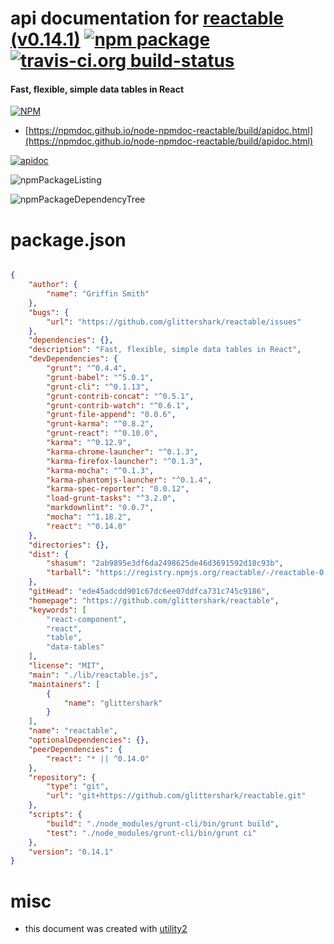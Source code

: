 # api documentation for  [reactable (v0.14.1)](https://github.com/glittershark/reactable)  [![npm package](https://img.shields.io/npm/v/npmdoc-reactable.svg?style=flat-square)](https://www.npmjs.org/package/npmdoc-reactable) [![travis-ci.org build-status](https://api.travis-ci.org/npmdoc/node-npmdoc-reactable.svg)](https://travis-ci.org/npmdoc/node-npmdoc-reactable)
#### Fast, flexible, simple data tables in React

[![NPM](https://nodei.co/npm/reactable.png?downloads=true&downloadRank=true&stars=true)](https://www.npmjs.com/package/reactable)

- [https://npmdoc.github.io/node-npmdoc-reactable/build/apidoc.html](https://npmdoc.github.io/node-npmdoc-reactable/build/apidoc.html)

[![apidoc](https://npmdoc.github.io/node-npmdoc-reactable/build/screenCapture.buildCi.browser.%252Ftmp%252Fbuild%252Fapidoc.html.png)](https://npmdoc.github.io/node-npmdoc-reactable/build/apidoc.html)

![npmPackageListing](https://npmdoc.github.io/node-npmdoc-reactable/build/screenCapture.npmPackageListing.svg)

![npmPackageDependencyTree](https://npmdoc.github.io/node-npmdoc-reactable/build/screenCapture.npmPackageDependencyTree.svg)



# package.json

```json

{
    "author": {
        "name": "Griffin Smith"
    },
    "bugs": {
        "url": "https://github.com/glittershark/reactable/issues"
    },
    "dependencies": {},
    "description": "Fast, flexible, simple data tables in React",
    "devDependencies": {
        "grunt": "^0.4.4",
        "grunt-babel": "^5.0.1",
        "grunt-cli": "^0.1.13",
        "grunt-contrib-concat": "^0.5.1",
        "grunt-contrib-watch": "^0.6.1",
        "grunt-file-append": "0.0.6",
        "grunt-karma": "^0.8.2",
        "grunt-react": "^0.10.0",
        "karma": "^0.12.9",
        "karma-chrome-launcher": "^0.1.3",
        "karma-firefox-launcher": "^0.1.3",
        "karma-mocha": "^0.1.3",
        "karma-phantomjs-launcher": "^0.1.4",
        "karma-spec-reporter": "0.0.12",
        "load-grunt-tasks": "^3.2.0",
        "markdownlint": "0.0.7",
        "mocha": "^1.18.2",
        "react": "^0.14.0"
    },
    "directories": {},
    "dist": {
        "shasum": "2ab9895e3df6da2498625de46d3691592d18c93b",
        "tarball": "https://registry.npmjs.org/reactable/-/reactable-0.14.1.tgz"
    },
    "gitHead": "ede45adcdd901c67dc6ee07ddfca731c745c9186",
    "homepage": "https://github.com/glittershark/reactable",
    "keywords": [
        "react-component",
        "react",
        "table",
        "data-tables"
    ],
    "license": "MIT",
    "main": "./lib/reactable.js",
    "maintainers": [
        {
            "name": "glittershark"
        }
    ],
    "name": "reactable",
    "optionalDependencies": {},
    "peerDependencies": {
        "react": "* || ^0.14.0"
    },
    "repository": {
        "type": "git",
        "url": "git+https://github.com/glittershark/reactable.git"
    },
    "scripts": {
        "build": "./node_modules/grunt-cli/bin/grunt build",
        "test": "./node_modules/grunt-cli/bin/grunt ci"
    },
    "version": "0.14.1"
}
```



# misc
- this document was created with [utility2](https://github.com/kaizhu256/node-utility2)
